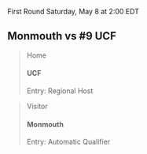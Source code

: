 First Round
Saturday, May 8 at 2:00 EDT
## Monmouth vs #9 UCF

> Home
> #### UCF
> Entry: Regional Host

> Visitor
> #### Monmouth
> Entry: Automatic Qualifier